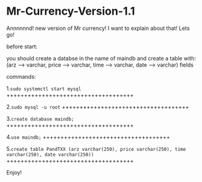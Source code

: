 # Mr-Currency-Version-1.1
Annnnnnd! new version of Mr currency! I want to explain about that! Lets go!


before start:

you should create a databse in the name of maindb and create a table with: (arz --> varchar, price --> varchar, time --> varchar, date --> varchar) fields

commands:

1.```sudo systemctl start mysql```
++++++++++++++++++++++++++++++++++++

2.```sudo mysql -u root```
++++++++++++++++++++++++++++++++++++

3.```create database maindb;```
++++++++++++++++++++++++++++++++++++

4.```use maindb;```
++++++++++++++++++++++++++++++++++++

5.```create table PandTXX (arz varchar(250), price varchar(250), time varchar(250), date varchar(250))```
++++++++++++++++++++++++++++++++++++


Enjoy!
